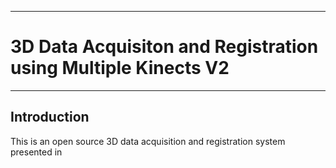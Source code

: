 -----------------------------------------------------------------
# 3D Data Acquisiton and Registration using Multiple Kinects V2
-----------------------------------------------------------------
## Introduction

This is an open source 3D data acquisition and registration system presented in 
